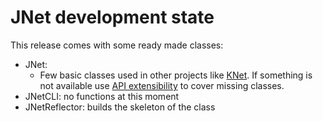 # JNet development state

This release comes with some ready made classes:

* JNet:
    * Few basic classes used in other projects like [KNet](https://github.com/masesgroup/KNet). If something is not available use [API extensibility](API_extensibility.md) to cover missing classes.
* JNetCLI: no functions at this moment
* JNetReflector: builds the skeleton of the class